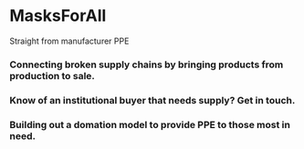 # MasksForAll
Straight from manufacturer PPE

### Connecting broken supply chains by bringing products from production to sale.

### Know of an institutional buyer that needs supply? Get in touch. 

### Building out a domation model to provide PPE to those most in need.
